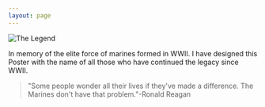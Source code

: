 ```yaml
---
layout: page
---
```


![The Legend](https://farm8.staticflickr.com/7297/16181186898_71c5309d94_b.jpg)

In memory of the elite force of marines formed in WWII. I have designed this Poster with the name of all those who have 
continued the legacy since WWII.

> "Some people wonder all their lives if they've made a difference. The Marines don't have that problem."-Ronald Reagan



